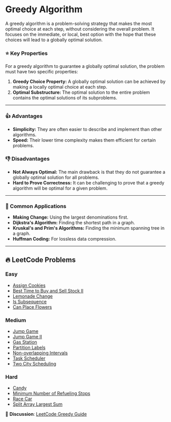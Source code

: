 # Greedy Algorithm

A greedy algorithm is a problem-solving strategy that makes the most optimal choice at each step, without considering the overall problem. It focuses on the immediate, or local, best option with the hope that these choices will lead to a globally optimal solution.

### ⭐ Key Properties

For a greedy algorithm to guarantee a globally optimal solution, the problem must have two specific properties:

1.  **Greedy Choice Property:** A globally optimal solution can be achieved by making a locally optimal choice at each step.
2.  **Optimal Substructure:** The optimal solution to the entire problem contains the optimal solutions of its subproblems.

---

### 👍 Advantages
*   **Simplicity:** They are often easier to describe and implement than other algorithms.
*   **Speed:** Their lower time complexity makes them efficient for certain problems.

### 👎 Disadvantages
*   **Not Always Optimal:** The main drawback is that they do not guarantee a globally optimal solution for all problems.
*   **Hard to Prove Correctness:** It can be challenging to prove that a greedy algorithm will be optimal for a given problem.

---

### 📖 Common Applications
*   **Making Change:** Using the largest denominations first.
*   **Dijkstra's Algorithm:** Finding the shortest path in a graph.
*   **Kruskal's and Prim's Algorithms:** Finding the minimum spanning tree in a graph.
*   **Huffman Coding:** For lossless data compression.

---

## 🔥 LeetCode Problems

### Easy
- [Assign Cookies](https://leetcode.com/problems/assign-cookies/)
- [Best Time to Buy and Sell Stock II](https://leetcode.com/problems/best-time-to-buy-and-sell-stock-ii/)
- [Lemonade Change](https://leetcode.com/problems/lemonade-change/)
- [Is Subsequence](https://leetcode.com/problems/is-subsequence/)
- [Can Place Flowers](https://leetcode.com/problems/can-place-flowers/)

### Medium
- [Jump Game](https://leetcode.com/problems/jump-game/)
- [Jump Game II](https://leetcode.com/problems/jump-game-ii/)
- [Gas Station](https://leetcode.com/problems/gas-station/)
- [Partition Labels](https://leetcode.com/problems/partition-labels/)
- [Non-overlapping Intervals](https://leetcode.com/problems/non-overlapping-intervals/)
- [Task Scheduler](https://leetcode.com/problems/task-scheduler/)
- [Two City Scheduling](https://leetcode.com/problems/two-city-scheduling/)

### Hard
- [Candy](https://leetcode.com/problems/candy/)
- [Minimum Number of Refueling Stops](https://leetcode.com/problems/minimum-number-of-refueling-stops/)
- [Race Car](https://leetcode.com/problems/race-car/)
- [Split Array Largest Sum](https://leetcode.com/problems/split-array-largest-sum/)

💬 **Discussion**: [LeetCode Greedy Guide](https://leetcode.com/discuss/general-discussion/657507/)